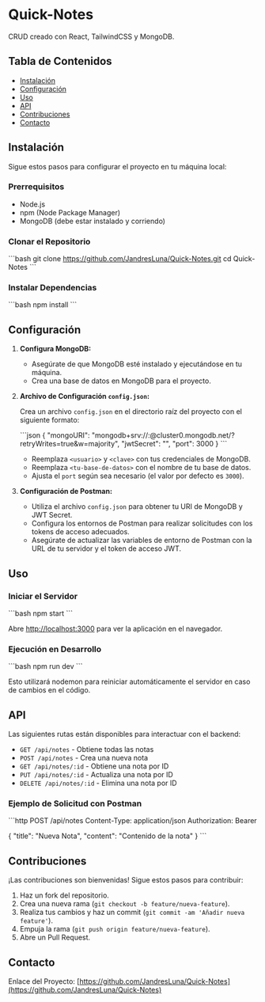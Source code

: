 # Quick-Notes

CRUD creado con React, TailwindCSS y MongoDB.

## Tabla de Contenidos

- [Instalación](#instalación)
- [Configuración](#configuración)
- [Uso](#uso)
- [API](#api)
- [Contribuciones](#contribuciones)
- [Contacto](#contacto)

## Instalación

Sigue estos pasos para configurar el proyecto en tu máquina local:

### Prerrequisitos

- Node.js
- npm (Node Package Manager)
- MongoDB (debe estar instalado y corriendo)

### Clonar el Repositorio

\```bash
git clone https://github.com/JandresLuna/Quick-Notes.git
cd Quick-Notes
\```

### Instalar Dependencias

\```bash
npm install
\```

## Configuración

1. **Configura MongoDB:**

   - Asegúrate de que MongoDB esté instalado y ejecutándose en tu máquina.
   - Crea una base de datos en MongoDB para el proyecto.

2. **Archivo de Configuración `config.json`:**

   Crea un archivo `config.json` en el directorio raíz del proyecto con el siguiente formato:

   \```json
   {
     "mongoURI": "mongodb+srv://<usuario>:<clave>@cluster0.mongodb.net/<tu-base-de-datos>?retryWrites=true&w=majority",
     "jwtSecret": "<tu-secret>",
     "port": 3000
   }
   \```

   - Reemplaza `<usuario>` y `<clave>` con tus credenciales de MongoDB.
   - Reemplaza `<tu-base-de-datos>` con el nombre de tu base de datos.
   - Ajusta el `port` según sea necesario (el valor por defecto es `3000`).

3. **Configuración de Postman:**

   - Utiliza el archivo `config.json` para obtener tu URI de MongoDB y JWT Secret.
   - Configura los entornos de Postman para realizar solicitudes con los tokens de acceso adecuados.
   - Asegúrate de actualizar las variables de entorno de Postman con la URL de tu servidor y el token de acceso JWT.

## Uso

### Iniciar el Servidor

\```bash
npm start
\```

Abre [http://localhost:3000](http://localhost:3000) para ver la aplicación en el navegador.

### Ejecución en Desarrollo

\```bash
npm run dev
\```

Esto utilizará nodemon para reiniciar automáticamente el servidor en caso de cambios en el código.

## API

Las siguientes rutas están disponibles para interactuar con el backend:

- `GET /api/notes` - Obtiene todas las notas
- `POST /api/notes` - Crea una nueva nota
- `GET /api/notes/:id` - Obtiene una nota por ID
- `PUT /api/notes/:id` - Actualiza una nota por ID
- `DELETE /api/notes/:id` - Elimina una nota por ID

### Ejemplo de Solicitud con Postman

\```http
POST /api/notes
Content-Type: application/json
Authorization: Bearer <tu-access-token>

{
  "title": "Nueva Nota",
  "content": "Contenido de la nota"
}
\```

## Contribuciones

¡Las contribuciones son bienvenidas! Sigue estos pasos para contribuir:

1. Haz un fork del repositorio.
2. Crea una nueva rama (`git checkout -b feature/nueva-feature`).
3. Realiza tus cambios y haz un commit (`git commit -am 'Añadir nueva feature'`).
4. Empuja la rama (`git push origin feature/nueva-feature`).
5. Abre un Pull Request.


## Contacto


Enlace del Proyecto: [https://github.com/JandresLuna/Quick-Notes](https://github.com/JandresLuna/Quick-Notes)

